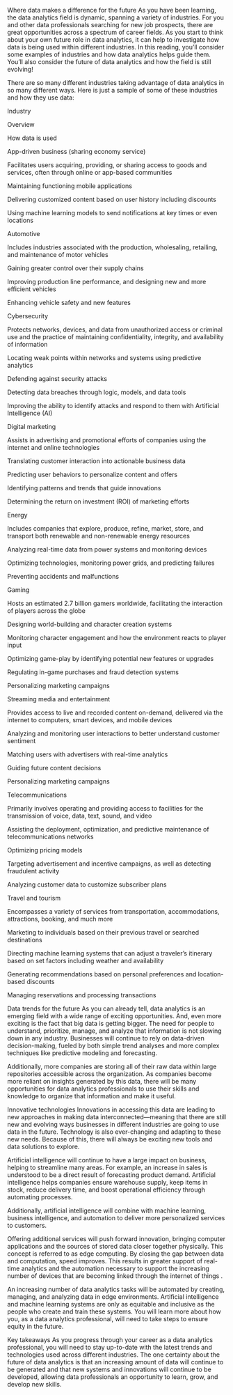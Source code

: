Where data makes a difference for the future
As you have been learning, the data analytics field is dynamic, spanning a variety of industries. For you and other data professionals searching for new job prospects, there are great opportunities across a spectrum of career fields. As you start to think about your own future role in data analytics, it can help to investigate how data is being used within different industries. In this reading, you’ll consider some examples of industries and how data analytics helps guide them. You’ll also consider the future of data analytics and how the field is still evolving! 

There are so many different industries taking advantage of data analytics in so many different ways. Here is just a sample of some of these industries and how they use data:

Industry

Overview

How data is used

App-driven business (sharing economy service)

Facilitates users acquiring, providing, or sharing access to goods and services, often through online or app-based communities

Maintaining functioning mobile applications

Delivering customized content based on user history including discounts

Using machine learning models to send notifications at key times or even locations

Automotive

Includes industries associated with the production, wholesaling, retailing, and maintenance of motor vehicles 

Gaining greater control over their supply chains

Improving production line performance, and designing new and more efficient vehicles

Enhancing vehicle safety and new features

Cybersecurity

Protects networks, devices, and data from unauthorized access or criminal use and the practice of maintaining confidentiality, integrity, and availability of information

Locating weak points within networks and systems using predictive analytics

Defending against security attacks

Detecting data breaches through logic, models, and data tools

Improving the ability to identify attacks and respond to them with Artificial Intelligence (AI)

Digital marketing

Assists in advertising and promotional efforts of companies using the internet and online technologies

Translating customer interaction into actionable business data 

Predicting user behaviors to personalize content and offers 

Identifying patterns and trends that guide innovations

Determining the return on investment (ROI) of marketing efforts

Energy

Includes companies that explore, produce, refine, market, store, and transport both renewable and non-renewable energy resources

Analyzing real-time data from power systems and monitoring devices 

Optimizing technologies, monitoring power grids, and predicting failures

Preventing accidents and malfunctions

Gaming

Hosts an estimated 2.7 billion gamers worldwide, facilitating the interaction of players across the globe

Designing world-building and character creation systems 

Monitoring character engagement and how the environment reacts to player input

Optimizing game-play by identifying potential new features or upgrades

Regulating in-game purchases and fraud detection systems 

Personalizing marketing campaigns

Streaming media and entertainment

Provides access to live and recorded content on-demand, delivered via the internet to computers, smart devices, and mobile devices

Analyzing and monitoring user interactions to better understand customer sentiment

Matching users with advertisers with real-time analytics

Guiding future content decisions

Personalizing marketing campaigns

Telecommunications

Primarily involves operating and providing access to facilities for the transmission of voice, data, text, sound, and video

Assisting the deployment, optimization, and predictive maintenance of telecommunications networks

Optimizing pricing models

Targeting advertisement and incentive campaigns, as well as detecting fraudulent activity

Analyzing customer data to customize subscriber plans

Travel and tourism

Encompasses a variety of services from transportation, accommodations, attractions, booking, and much more

Marketing to individuals based on their previous travel or searched destinations

Directing machine learning systems that can adjust a traveler’s itinerary based on set factors including weather and availability

Generating recommendations based on personal preferences and location-based discounts

Managing reservations and processing transactions


Data trends for the future
As you can already tell, data analytics is an emerging field with a wide range of exciting opportunities. And, even more exciting is the fact that big data is getting bigger. The need for people to understand, prioritize, manage, and analyze that information is not slowing down in any industry. Businesses will continue to rely on data-driven decision-making, fueled by both simple trend analyses and more complex techniques like predictive modeling and forecasting. 

Additionally, more companies are storing all of their raw data within large repositories accessible across the organization. As companies become more reliant on insights generated by this data, there will be many opportunities for data analytics professionals to use their skills and knowledge to organize that information and make it useful.

Innovative technologies
Innovations in accessing this data are leading to new approaches in making data interconnected—meaning that there are still new and evolving ways businesses in different industries are going to use data in the future. Technology is also ever-changing and adapting to these new needs. Because of this, there will always be exciting new tools and data solutions to explore.

Artificial intelligence will continue to have a large impact on business, helping to streamline many areas. For example, an increase in sales is understood to be a direct result of forecasting product demand. Artificial intelligence helps companies ensure warehouse supply, keep items in stock, reduce delivery time, and boost operational efficiency through automating processes.

Additionally, artificial intelligence will combine with machine learning, business intelligence, and automation to deliver more personalized services to customers.

Offering additional services will push forward innovation, bringing computer applications and the sources of stored data closer together physically. This concept is referred to as edge computing. By closing the gap between data and computation, speed improves. This results in greater support of real-time analytics and the automation necessary to support the increasing number of devices that are becoming linked through the 
internet of things
. 

An increasing number of data analytics tasks will be automated by creating, managing, and analyzing data in edge environments. Artificial intelligence and machine learning systems are only as equitable and inclusive as the people who create and train these systems. You will learn more about how you, as a data analytics professional, will need to take steps to ensure equity in the future. 

Key takeaways
As you progress through your career as a data analytics professional, you will need to stay up-to-date with the latest trends and technologies used across different industries. The one certainty about the future of data analytics is that an increasing amount of data will continue to be generated and that new systems and innovations will continue to be developed, allowing data professionals an opportunity to learn, grow, and develop new skills.

